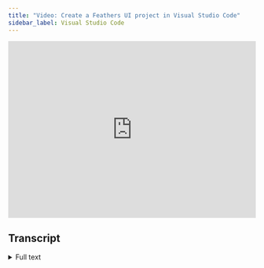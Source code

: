 ```yaml
---
title: "Video: Create a Feathers UI project in Visual Studio Code"
sidebar_label: Visual Studio Code
---
```


<iframe src="https://player.vimeo.com/video/438985481" width="100%" height="360" frameborder="0" allow="autoplay; fullscreen" allowfullscreen></iframe>

## Transcript

<details>
<summary>
Full text
</summary>

We're going to create our first [Feathers UI](https://feathersui.com/) project in [Visual Studio Code](https://code.visualstudio.com/).

First, let's set up the extensions that we need.

Switch to the **Extensions** view. Then, search for _Feathers UI_ in the Marketplace.

Let's install the [Feathers UI Extension Pack](https://marketplace.visualstudio.com/items?itemName=bowlerhatllc.vscode-feathersui-extension-pack).

This pack installs the [Haxe programming language extension](https://marketplace.visualstudio.com/items?itemName=nadako.vshaxe), the [Lime extension for OpenFL projects](https://marketplace.visualstudio.com/items?itemName=openfl.lime-vscode-extension), and (of course) the [Feathers UI extension](https://marketplace.visualstudio.com/items?itemName=bowlerhatllc.vscode-feathersui).

Just click the **Install** button to get all three in one single step. If you prefer, you can choose to install each of these extensions individually.

Now, we're ready to create a project.

Go to the File menu, and choose **Open Folder…** (on macOS, choose **Open…**).

Create a new, empty folder with the name of your project somewhere on your computer. Let's call it **HelloWorld**. We'll open this folder as the root of our Visual Studio Code workspace.

Next, go to the **View** menu, and choose **Command Palette…**.

Then, search for the **Feathers UI: Create new project** command. Make sure that the command is selected in results the list, and then run it by pressing <kbd>Enter</kbd>.

This will open a terminal and run the new-project command using the [Feathers UI command line interface](../haxe-openfl/cli.md).

Let close that and look at the **Explorer** view where we can see the new project's files. These include:

- The standard [OpenFL _project.xml_ file](https://lime.software/docs/project-files/xml-format/)
- A _src_ folder for Haxe source files
- A default icon
- And the _.vscode_ folder, which contains:
  - A build [task](https://code.visualstudio.com/docs/editor/tasks) for compiling the project
  - And a [launch configuration](https://code.visualstudio.com/docs/editor/debugging#_launch-configurations) for debugging

To debug the project, start by setting the **OpenFL target platform** in the status bar. Let's choose **HTML5/Debug**.

Switch to the **Run and debug** view, and click the button with the ▶ **play** icon to compile and launch the project.

For the HTML5 target, this will launch the Google Chrome web browser. There it is!

Back in Visual Studio Code, let's build the project only, without launching it.

From the **Terminal** menu, choose **Run Build Task…**. This will open a terminal and compile your project.

We can find the compiled output in the _build_ folder, under the name of the active OpenFL target platform. Here's the HTML5 target's output.

Awesome! Visual Studio Code is all set up for Feathers UI development.

</details>
